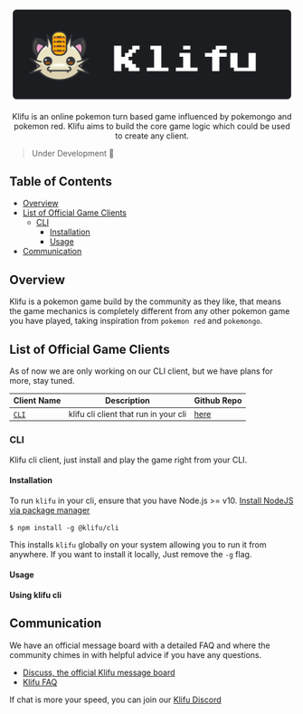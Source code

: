 <p align="center">
<img src="https://github.com/Klifu/klifu/blob/main/assets/banner-dark.png" alt="banner" width="500" />

<p align="center">
Klifu is an online pokemon turn based game influenced by pokemongo and pokemon red. Klifu aims to build the core game logic which could be used to create any client.
</p>
</p>

> Under Development 🔨

## Table of Contents

- [Overview](#overview)
- [List of Official Game Clients](#list-of-official-game-clients)
	- [CLI](#cli)
		- [Installation](#installation)
		- [Usage](#usage)
- [Communication](#communication)

## Overview
Klifu is a pokemon game build by the community as they like, that means the game mechanics is completely different from any other pokemon game you have played, taking inspiration from `pokemon red` and `pokemongo`. 


## List of Official Game Clients
As of now we are only working on our CLI client, but we have plans for more, stay tuned. 

|Client Name|Description|Github Repo|
|-----------|-----------|-----------|
|[`CLI`](#cli)|klifu cli client that run in your cli|[here](https://github.com/klifu/cli)|

### CLI
Klifu cli client, just install and play the game right from your CLI. 

#### Installation 
To run `klifu` in your cli, ensure that you have Node.js >= v10. [Install NodeJS via package manager](https://nodejs.org/en/download/package-manager/)

```
$ npm install -g @klifu/cli
```
This installs `klifu` globally on your system allowing you to run it from anywhere.  If you want to install it locally, Just remove the `-g` flag.

#### Usage
**Using klifu cli** 


## Communication 
We have an official message board with a detailed FAQ and where the community chimes in with helpful advice if you have any questions.

- [Discuss, the official Klifu message board](https://github.com/Klifu/klifu/discussions)
- [Klifu FAQ](https://github.com/Klifu/klifu/discussions/categories/q-a)


If chat is more your speed, you can join our [Klifu Discord](https://discord.gg/ntyrnfAXqr)